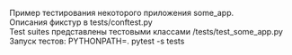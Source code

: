 Пример тестирования некоторого приложения some_app.  
Описания фикстур в tests/conftest.py  
Test suites представлены тестовыми классами /tests/test_some_app.py  
Запуск тестов: PYTHONPATH=. pytest -s tests
